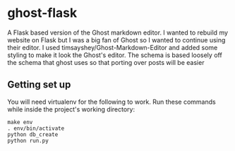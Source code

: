 # ghost-flask
A Flask based version of the Ghost markdown editor.
I wanted to rebuild my website on Flask but I was a big fan of Ghost so I wanted to continue using their editor.
I used timsayshey/Ghost-Markdown-Editor and added some styling to make it look the Ghost's editor.
The schema is based loosely off the schema that ghost uses so that porting over posts will be easier

## Getting set up
You will need virtualenv for the following to work.
Run these commands while inside the project's working directory:

```
make env
. env/bin/activate
python db_create
python run.py
```
